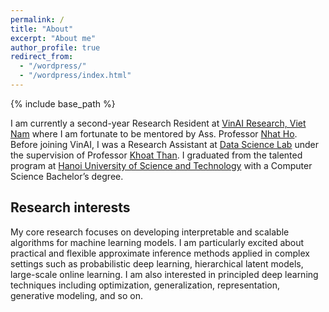 ```yaml
---
permalink: /
title: "About"
excerpt: "About me"
author_profile: true
redirect_from: 
  - "/wordpress/"
  - "/wordpress/index.html"
---
```


{% include base_path %}

I am currently a second-year Research Resident at [VinAI Research, Viet Nam](https://www.vinai.io/) where I am fortunate to be mentored by Ass. Professor [Nhat Ho](https://nhatptnk8912.github.io/). Before joining VinAI, I was a Research Assistant at [Data Science Lab](http://ds.soict.hust.edu.vn/) under the supervision of Professor [Khoat Than](https://scholar.google.com.vn/citations?hl=en&user=z2_6ZRYAAAAJ). I graduated from the talented program at [Hanoi University of Science and Technology](https://soict.hust.edu.vn/) with a Computer Science Bachelor’s degree.

## Research interests
My core research focuses on developing interpretable and scalable algorithms for machine learning models. I am particularly excited about practical and flexible approximate inference methods applied in complex settings such as probabilistic deep learning, hierarchical latent models, large-scale online learning. I am also interested in principled deep learning techniques including optimization, generalization, representation, generative modeling, and so on.
